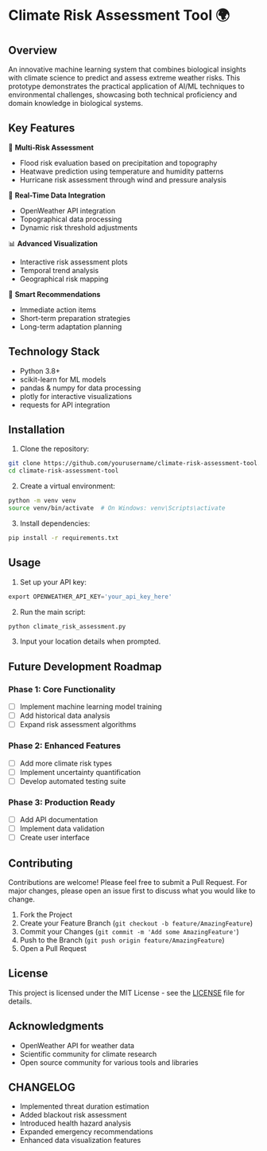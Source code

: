 # Climate Risk Assessment Tool 🌍
## Overview
An innovative machine learning system that combines biological insights with climate science to predict and assess extreme weather risks. This prototype demonstrates the practical application of AI/ML techniques to environmental challenges, showcasing both technical proficiency and domain knowledge in biological systems.

## Key Features
🌊 **Multi-Risk Assessment**
- Flood risk evaluation based on precipitation and topography
- Heatwave prediction using temperature and humidity patterns
- Hurricane risk assessment through wind and pressure analysis

🔄 **Real-Time Data Integration**
- OpenWeather API integration
- Topographical data processing
- Dynamic risk threshold adjustments

📊 **Advanced Visualization**
- Interactive risk assessment plots
- Temporal trend analysis
- Geographical risk mapping

🎯 **Smart Recommendations**
- Immediate action items
- Short-term preparation strategies
- Long-term adaptation planning

## Technology Stack
- Python 3.8+
- scikit-learn for ML models
- pandas & numpy for data processing
- plotly for interactive visualizations
- requests for API integration

## Installation
1. Clone the repository:
```bash
git clone https://github.com/yourusername/climate-risk-assessment-tool.git
cd climate-risk-assessment-tool
```

2. Create a virtual environment:
```bash
python -m venv venv
source venv/bin/activate  # On Windows: venv\Scripts\activate
```

3. Install dependencies:
```bash
pip install -r requirements.txt
```

## Usage
1. Set up your API key:
```python
export OPENWEATHER_API_KEY='your_api_key_here'
```

2. Run the main script:
```python
python climate_risk_assessment.py
```

3. Input your location details when prompted.

## Future Development Roadmap

### Phase 1: Core Functionality
- [ ] Implement machine learning model training
- [ ] Add historical data analysis
- [ ] Expand risk assessment algorithms

### Phase 2: Enhanced Features
- [ ] Add more climate risk types
- [ ] Implement uncertainty quantification
- [ ] Develop automated testing suite

### Phase 3: Production Ready
- [ ] Add API documentation
- [ ] Implement data validation
- [ ] Create user interface

## Contributing
Contributions are welcome! Please feel free to submit a Pull Request. For major changes, please open an issue first to discuss what you would like to change.

1. Fork the Project
2. Create your Feature Branch (`git checkout -b feature/AmazingFeature`)
3. Commit your Changes (`git commit -m 'Add some AmazingFeature'`)
4. Push to the Branch (`git push origin feature/AmazingFeature`)
5. Open a Pull Request

## License
This project is licensed under the MIT License - see the [LICENSE](LICENSE) file for details.

## Acknowledgments
- OpenWeather API for weather data
- Scientific community for climate research
- Open source community for various tools and libraries

## CHANGELOG
- Implemented threat duration estimation
- Added blackout risk assessment
- Introduced health hazard analysis
- Expanded emergency recommendations
- Enhanced data visualization features
